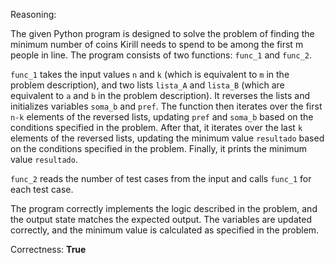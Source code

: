 Reasoning:

The given Python program is designed to solve the problem of finding the minimum number of coins Kirill needs to spend to be among the first m people in line. The program consists of two functions: `func_1` and `func_2`.

`func_1` takes the input values `n` and `k` (which is equivalent to `m` in the problem description), and two lists `lista_A` and `lista_B` (which are equivalent to `a` and `b` in the problem description). It reverses the lists and initializes variables `soma_b` and `pref`. The function then iterates over the first `n-k` elements of the reversed lists, updating `pref` and `soma_b` based on the conditions specified in the problem. After that, it iterates over the last `k` elements of the reversed lists, updating the minimum value `resultado` based on the conditions specified in the problem. Finally, it prints the minimum value `resultado`.

`func_2` reads the number of test cases from the input and calls `func_1` for each test case.

The program correctly implements the logic described in the problem, and the output state matches the expected output. The variables are updated correctly, and the minimum value is calculated as specified in the problem.

Correctness: **True**